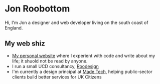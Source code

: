 # Jon Roobottom

Hi, I'm Jon a designer and web developer living on the south coast of England.

## My web shiz

* [My personal website](https://roobottom.com) where I experient with code and write about my life; it shuold not be read by anyone.
* I run a small UCD consultancy, [Roodesign](https://roodesign.co.uk)
* I'm currently a design principal at [Made Tech](https://madetech.com), helping public-sector clients build better services for UK Citizens
